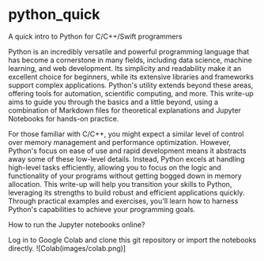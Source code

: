 # python_quick
A quick intro to Python for C/C++/Swift programmers


Python is an incredibly versatile and powerful programming language that has
become a cornerstone in many fields, including data science, machine learning,
and web development. Its simplicity and readability make it an excellent choice
for beginners, while its extensive libraries and frameworks support complex
applications. Python's utility extends beyond these areas, offering tools for
automation, scientific computing, and more. This write-up aims to guide you through
the basics and a little beyond, using a combination of Markdown files for
theoretical explanations and Jupyter Notebooks for hands-on practice.

For those familiar with C/C++, you might expect a similar level of control over
memory management and performance optimization. However, Python's focus on ease
of use and rapid development means it abstracts away some of these low-level
details. Instead, Python excels at handling high-level tasks efficiently,
allowing you to focus on the logic and functionality of your programs without
getting bogged down in memory allocation. This write-up will help you transition
your skills to Python, leveraging its strengths to build robust and efficient
applications quickly. Through practical examples and exercises, you'll learn how
to harness Python's capabilities to achieve your programming goals.

How to run the Jupyter notebooks online?

Log in to Google Colab and clone this git repository or import the notebooks directly.
![Colab(images/colab.png)]